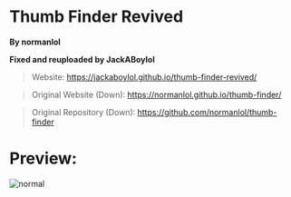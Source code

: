# Thumb Finder Revived
**By normanlol**

**Fixed and reuploaded by JackABoylol**

> Website: https://jackaboylol.github.io/thumb-finder-revived/

> Original Website (Down): https://normanlol.github.io/thumb-finder/

> Original Repository (Down): https://github.com/normanlol/thumb-finder

# Preview:

![normal](http://i.imgur.com/kWZfxSm.png)
